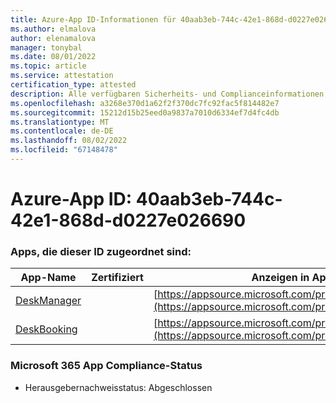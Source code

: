 ```yaml
---
title: Azure-App ID-Informationen für 40aab3eb-744c-42e1-868d-d0227e026690
ms.author: elmalova
author: elenamalova
manager: tonybal
ms.date: 08/01/2022
ms.topic: article
ms.service: attestation
certification_type: attested
description: Alle verfügbaren Sicherheits- und Complianceinformationen für 40aab3eb-744c-42e1-868d-d0227e026690.
ms.openlocfilehash: a3268e370d1a62f2f370dc7fc92fac5f814482e7
ms.sourcegitcommit: 15212d15b25eed0a9837a7010d6334ef7d4fc4db
ms.translationtype: MT
ms.contentlocale: de-DE
ms.lasthandoff: 08/02/2022
ms.locfileid: "67148478"
---
```

# <a name="azure-app-id-40aab3eb-744c-42e1-868d-d0227e026690"></a>Azure-App ID: 40aab3eb-744c-42e1-868d-d0227e026690


### <a name="apps-associated-with-this-id"></a>Apps, die dieser ID zugeordnet sind:
| **App-Name** | **Zertifiziert** | **Anzeigen in AppSource** |
|--------------|---------------|-----------------------|
| [DeskManager](../forward/WA200003831.md) |  | [https://appsource.microsoft.com/product/office/WA200003831](https://appsource.microsoft.com/product/office/WA200003831) |
| [DeskBooking](../forward/WA200003866.md) |  | [https://appsource.microsoft.com/product/office/WA200003866](https://appsource.microsoft.com/product/office/WA200003866) |

### <a name="microsoft-365-app-compliance-status"></a>Microsoft 365 App Compliance-Status
- Herausgebernachweisstatus: Abgeschlossen
